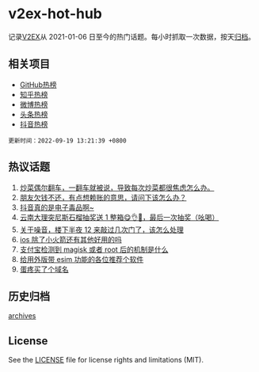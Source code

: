 # v2ex-hot-hub

 记录[V2EX](https://www.v2ex.com/)从 2021-01-06 日至今的热门话题。每小时抓取一次数据，按天[归档](archives)。
 
 ## 相关项目

- [GitHub热榜](https://github.com/snaildev/github-hot-hub)
- [知乎热榜](https://github.com/snaildev/zhihu-hot-hub)
- [微博热榜](https://github.com/snaildev/weibo-hot-hub)
- [头条热榜](https://github.com/snaildev/toutiao-hot-hub)
- [抖音热榜](https://github.com/snaildev/douyin-hot-hub)


 `更新时间：2022-09-19 13:21:39 +0800`

## 热议话题

1. [炒菜偶尔翻车，一翻车就被说，导致每次炒菜都很焦虑怎么办。](https://www.v2ex.com/t/881155)
1. [朋友欠钱不还，有点想赖账的意思，请问下该怎么办？](https://www.v2ex.com/t/881075)
1. [抖音真的是电子毒品啊~](https://www.v2ex.com/t/881063)
1. [云南大理突尼斯石榴抽奖送 1 整箱😋👌🧺，最后一次抽奖（吆喝）](https://www.v2ex.com/t/881149)
1. [关于噪音，楼下半夜 12 来敲过几次门了，该怎么处理](https://www.v2ex.com/t/881095)
1. [ios 除了小火箭还有其他好用的吗](https://www.v2ex.com/t/881159)
1. [支付宝检测到 magisk 或者 root 后的机制是什么](https://www.v2ex.com/t/881082)
1. [给用外版带 esim 功能的各位推荐个软件](https://www.v2ex.com/t/881122)
1. [蛋疼买了个域名](https://www.v2ex.com/t/881103)

## 历史归档

[archives](archives)

## License

See the [LICENSE](LICENSE) file for license rights and limitations (MIT).
